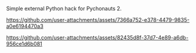 Simple external Python hack for Pychonauts 2.


https://github.com/user-attachments/assets/7366a752-e378-4479-9835-a0e6194470a3



https://github.com/user-attachments/assets/82435d8f-37d7-4e89-a6db-956ce1d6b081

